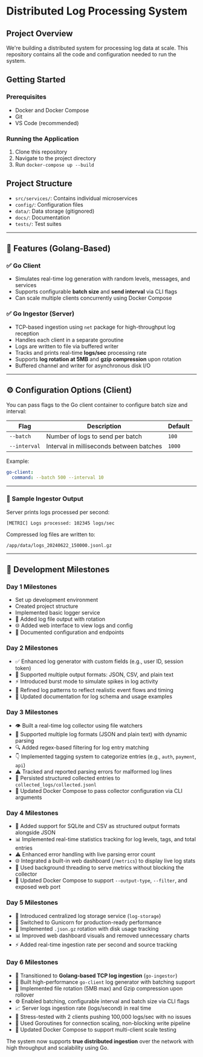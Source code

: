 # Distributed Log Processing System

## Project Overview

We're building a distributed system for processing log data at scale. This repository contains all the code and configuration needed to run the system.

## Getting Started

### Prerequisites

- Docker and Docker Compose
- Git
- VS Code (recommended)

### Running the Application

1. Clone this repository
2. Navigate to the project directory
3. Run `docker-compose up --build`

## Project Structure

- `src/services/`: Contains individual microservices
- `config/`: Configuration files
- `data/`: Data storage (gitignored)
- `docs/`: Documentation
- `tests/`: Test suites

---

## 🔧 Features (Golang-Based)

### ✅ Go Client

- Simulates real-time log generation with random levels, messages, and services
- Supports configurable **batch size** and **send interval** via CLI flags
- Can scale multiple clients concurrently using Docker Compose

### ✅ Go Ingestor (Server)

- TCP-based ingestion using `net` package for high-throughput log reception
- Handles each client in a separate goroutine
- Logs are written to file via buffered writer
- Tracks and prints real-time **logs/sec** processing rate
- Supports **log rotation at 5MB** and **gzip compression** upon rotation
- Buffered channel and writer for asynchronous disk I/O

---

## ⚙️ Configuration Options (Client)

You can pass flags to the Go client container to configure batch size and interval:

| Flag         | Description                              | Default |
| ------------ | ---------------------------------------- | ------- |
| `--batch`    | Number of logs to send per batch         | `100`   |
| `--interval` | Interval in milliseconds between batches | `1000`  |

Example:

```yaml
go-client:
  command: --batch 500 --interval 10
```

---

### 🧪 Sample Ingestor Output

Server prints logs processed per second:

```
[METRIC] Logs processed: 102345 logs/sec
```

Compressed log files are written to:

```
/app/data/logs_20240622_150000.jsonl.gz
```

---

## 🚀 Development Milestones

### Day 1 Milestones

- Set up development environment
- Created project structure
- Implemented basic logger service
- 🔄 Added log file output with rotation
- 🌐 Added web interface to view logs and config
- 🚧 Documented configuration and endpoints

### Day 2 Milestones

- ✅ Enhanced log generator with custom fields (e.g., user ID, session token)
- 🔄 Supported multiple output formats: JSON, CSV, and plain text
- ⚡ Introduced burst mode to simulate spikes in log activity
- 🔁 Refined log patterns to reflect realistic event flows and timing
- 📄 Updated documentation for log schema and usage examples

### Day 3 Milestones

- 👁️ Built a real-time log collector using file watchers
- 🧠 Supported multiple log formats (JSON and plain text) with dynamic parsing
- 🔍 Added regex-based filtering for log entry matching
- 👇 Implemented tagging system to categorize entries (e.g., `auth`, `payment`, `api`)
- ⚠️ Tracked and reported parsing errors for malformed log lines
- 💾 Persisted structured collected entries to `collected_logs/collected.jsonl`
- 🚧 Updated Docker Compose to pass collector configuration via CLI arguments

### Day 4 Milestones

- 🧹 Added support for SQLite and CSV as structured output formats alongside JSON
- 📊 Implemented real-time statistics tracking for log levels, tags, and total entries
- ⚠️ Enhanced error handling with live parsing error count
- 🌐 Integrated a built-in web dashboard (`/metrics`) to display live log stats
- 🧵 Used background threading to serve metrics without blocking the collector
- 🚧️ Updated Docker Compose to support `--output-type`, `--filter`, and exposed web port

### Day 5 Milestones

- 🔧 Introduced centralized log storage service (`log-storage`)
- 🔁 Switched to Gunicorn for production-ready performance
- 📂 Implemented `.json.gz` rotation with disk usage tracking
- 📊 Improved web dashboard visuals and removed unnecessary charts
- ⚡ Added real-time ingestion rate per second and source tracking

### Day 6 Milestones

- 🚀 Transitioned to **Golang-based TCP log ingestion** (`go-ingestor`)
- 🧱 Built high-performance `go-client` log generator with batching support
- 🔁 Implemented file rotation (5MB max) and Gzip compression upon rollover
- ⚙️ Enabled batching, configurable interval and batch size via CLI flags
- 📈 Server logs ingestion rate (logs/second) in real time
- 🧪 Stress-tested with 2 clients pushing 100,000 logs/sec with no issues
- 🧵 Used Goroutines for connection scaling, non-blocking write pipeline
- 🐋 Updated Docker Compose to support multi-client scale testing

The system now supports **true distributed ingestion** over the network with high throughput and scalability using Go.
